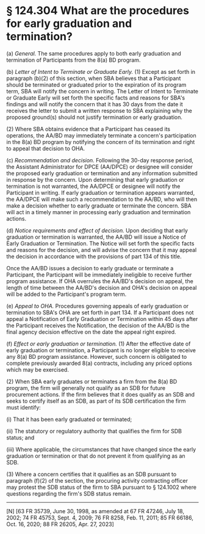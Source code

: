 # § 124.304   What are the procedures for early graduation and termination?

(a) *General.* The same procedures apply to both early graduation and termination of Participants from the 8(a) BD program.




(b) *Letter of Intent to Terminate or Graduate Early.* (1) Except as set forth in paragraph (b)(2) of this section, when SBA believes that a Participant should be terminated or graduated prior to the expiration of its program term, SBA will notify the concern in writing. The Letter of Intent to Terminate or Graduate Early will set forth the specific facts and reasons for SBA's findings and will notify the concern that it has 30 days from the date it receives the letter to submit a written response to SBA explaining why the proposed ground(s) should not justify termination or early graduation.


(2) Where SBA obtains evidence that a Participant has ceased its operations, the AA/BD may immediately terminate a concern's participation in the 8(a) BD program by notifying the concern of its termination and right to appeal that decision to OHA.


(c) *Recommendation and decision.* Following the 30-day response period, the Assistant Administrator for DPCE (AA/DPCE) or designee will consider the proposed early graduation or termination and any information submitted in response by the concern. Upon determining that early graduation or termination is not warranted, the AA/DPCE or designee will notify the Participant in writing. If early graduation or termination appears warranted, the AA/DPCE will make such a recommendation to the AA/BD, who will then make a decision whether to early graduate or terminate the concern. SBA will act in a timely manner in processing early graduation and termination actions.


(d) *Notice requirements and effect of decision.* Upon deciding that early graduation or termination is warranted, the AA/BD will issue a Notice of Early Graduation or Termination. The Notice will set forth the specific facts and reasons for the decision, and will advise the concern that it may appeal the decision in accordance with the provisions of part 134 of this title. 

Once the AA/BD issues a decision to early graduate or terminate a Participant, the Participant will be immediately ineligible to receive further program assistance. If OHA overrules the AA/BD's decision on appeal, the length of time between the AA/BD's decision and OHA's decision on appeal will be added to the Participant's program term.


(e) *Appeal to OHA.* Procedures governing appeals of early graduation or termination to SBA's OHA are set forth in part 134. If a Participant does not appeal a Notification of Early Graduation or Termination within 45 days after the Participant receives the Notification, the decision of the AA/BD is the final agency decision effective on the date the appeal right expired.


(f) *Effect or early graduation or termination.* (1) After the effective date of early graduation or termination, a Participant is no longer eligible to receive any 8(a) BD program assistance. However, such concern is obligated to complete previously awarded 8(a) contracts, including any priced options which may be exercised.


(2) When SBA early graduates or terminates a firm from the 8(a) BD program, the firm will generally not qualify as an SDB for future procurement actions. If the firm believes that it does qualify as an SDB and seeks to certify itself as an SDB, as part of its SDB certification the firm must identify:


(i) That it has been early graduated or terminated;


(ii) The statutory or regulatory authority that qualifies the firm for SDB status; and


(iii) Where applicable, the circumstances that have changed since the early graduation or termination or that do not prevent it from qualifying as an SDB.


(3) Where a concern certifies that it qualifies as an SDB pursuant to paragraph (f)(2) of the section, the procuring activity contracting officer may protest the SDB status of the firm to SBA pursuant to § 124.1002 where questions regarding the firm's SDB status remain.



---

[N] [63 FR 35739, June 30, 1998, as amended at 67 FR 47246, July 18, 2002; 74 FR 45753, Sept. 4, 2009; 76 FR 8258, Feb. 11, 2011; 85 FR 66186, Oct. 16, 2020; 88 FR 26205, Apr. 27, 2023]




